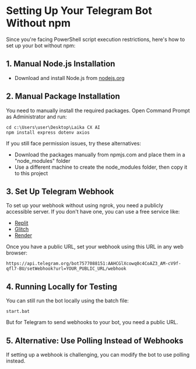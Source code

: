 # Setting Up Your Telegram Bot Without npm

Since you're facing PowerShell script execution restrictions, here's how to set up your bot without npm:

## 1. Manual Node.js Installation

- Download and install Node.js from [nodejs.org](https://nodejs.org/en/download)

## 2. Manual Package Installation

You need to manually install the required packages. Open Command Prompt as Administrator and run:

```
cd c:\Users\user\Desktop\Laika CX AI
npm install express dotenv axios
```

If you still face permission issues, try these alternatives:

- Download the packages manually from npmjs.com and place them in a "node_modules" folder
- Use a different machine to create the node_modules folder, then copy it to this project

## 3. Set Up Telegram Webhook

To set up your webhook without using ngrok, you need a publicly accessible server. If you don't have one, you can use a free service like:

- [Replit](https://replit.com)
- [Glitch](https://glitch.com)
- [Render](https://render.com)

Once you have a public URL, set your webhook using this URL in any web browser:
```
https://api.telegram.org/bot7577088151:AAHCGlXcowq0c4CoAZ3_AM-cV9f-qfl7-BU/setWebhook?url=YOUR_PUBLIC_URL/webhook
```

## 4. Running Locally for Testing

You can still run the bot locally using the batch file:

```
start.bat
```

But for Telegram to send webhooks to your bot, you need a public URL.

## 5. Alternative: Use Polling Instead of Webhooks

If setting up a webhook is challenging, you can modify the bot to use polling instead.
